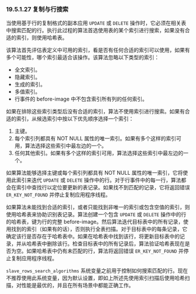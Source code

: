 ### 19.5.1.27 复制与行搜索

当使用基于行的复制格式的副本应用 `UPDATE` 或 `DELETE` 操作时，它必须在相关表中搜索匹配的行。执行此过程的算法首选使用表的某个索引进行搜索，如果没有合适的索引，则使用哈希表。

该算法首先评估表定义中可用的索引，看是否有任何合适的索引可以使用，如果有多个可能性，哪个索引最适合该操作。该算法忽略以下类型的索引：

- 全文索引。
- 隐藏索引。
- 生成的索引。
- 多值索引。
- 行事件的 before-image 中不包含索引所有列的任何索引。

如果在排除这些索引类型后没有合适的索引，算法不使用索引进行搜索。如果有合适的索引，从候选索引中按以下优先顺序选择一个索引：

1. 主键。
2. 每个索引列都具有 NOT NULL 属性的唯一索引。如果有多个这样的索引可用，算法选择这些索引中最左边的一个。
3. 任何其他索引。如果有多个这样的索引可用，算法选择这些索引中最左边的一个。

如果算法能够选择主键或每个索引列都具有 NOT NULL 属性的唯一索引，它将使用此索引来迭代 `UPDATE` 或 `DELETE` 操作中的行。对于行事件中的每一行，算法都会在索引中查找行以定位要更新的表记录。如果找不到匹配的记录，它将返回错误 `ER_KEY_NOT_FOUND` 并停止复制应用程序线程。

如果算法未能找到合适的索引，或者只能找到非唯一的索引或包含空值的索引，则使用哈希表来协助识别表记录。算法创建一个包含 `UPDATE` 或 `DELETE` 操作中的行的哈希表，键为行的完整 before-image。然后算法迭代目标表中的所有记录，使用找到的索引（如果有的话），否则执行全表扫描。对于目标表中的每条记录，它确定该行是否存在于哈希表中。如果在哈希表中找到该行，将更新目标表中的记录，并从哈希表中删除该行。检查目标表中的所有记录后，算法验证哈希表现在是否为空。如果哈希表中仍有未匹配的行，算法将返回错误 `ER_KEY_NOT_FOUND` 并停止复制应用程序线程。

`slave_rows_search_algorithms` 系统变量之前用于控制如何搜索匹配的行。现在不推荐使用此系统变量，因为默认设置，即如上所述先使用索引扫描后使用哈希扫描，对性能是最优的，并且在所有场景中都能正确工作。